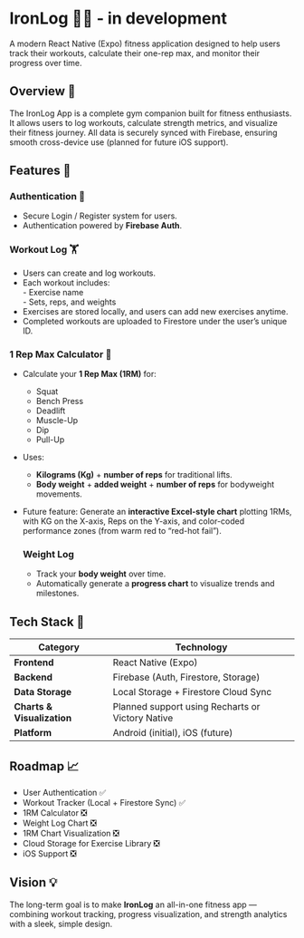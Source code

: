 # IronLog 🏋️‍♂️ - in development

A modern React Native (Expo) fitness application designed to help users track their workouts, calculate their one-rep max, and monitor their progress over time.

## Overview 📱

The IronLog App is a complete gym companion built for fitness enthusiasts.
It allows users to log workouts, calculate strength metrics, and visualize their fitness journey.
All data is securely synced with Firebase, ensuring smooth cross-device use (planned for future iOS support).

## Features 🚀

### Authentication 🔐

- Secure Login / Register system for users.  
- Authentication powered by **Firebase Auth**.

### Workout Log 🏋️

- Users can create and log workouts.  
- Each workout includes:  
      - Exercise name  
      - Sets, reps, and weights  
- Exercises are stored locally, and users can add new exercises anytime.  
- Completed workouts are uploaded to Firestore under the user’s unique ID.  

### 1 Rep Max Calculator 💪

- Calculate your **1 Rep Max (1RM)** for:
     - Squat
     - Bench Press
     - Deadlift
     - Muscle-Up
     - Dip
     - Pull-Up
- Uses:
     - **Kilograms (Kg)** + **number of reps** for traditional lifts.
     - **Body weight** + **added weight** + **number of reps** for bodyweight movements.
- Future feature:
     Generate an **interactive Excel-style chart** plotting 1RMs, with KG on the X-axis, Reps on the Y-axis, and color-coded performance zones (from warm red to “red-hot fail”).

  ### Weight Log

  - Track your **body weight** over time.
  - Automatically generate a **progress chart** to visualize trends and milestones.

## Tech Stack 🧠

| Category                   | Technology                                       |
| -------------------------- | ------------------------------------------------ |
| **Frontend**               | React Native (Expo)                              |
| **Backend**                | Firebase (Auth, Firestore, Storage)              |
| **Data Storage**           | Local Storage + Firestore Cloud Sync             |
| **Charts & Visualization** | Planned support using Recharts or Victory Native |
| **Platform**               | Android (initial), iOS (future)                  |

## Roadmap 📈

- User Authentication ✅
- Workout Tracker (Local + Firestore Sync) ✅
- 1RM Calculator ❎
- Weight Log Chart ❎
- 1RM Chart Visualization ❎
- Cloud Storage for Exercise Library ❎
- iOS Support ❎

## Vision 💡

The long-term goal is to make **IronLog** an all-in-one fitness app — combining workout tracking, progress visualization, and strength analytics with a sleek, simple design.
